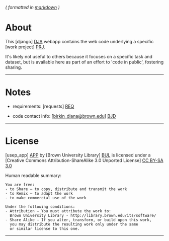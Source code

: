 _( formatted in [markdown](http://daringfireball.net/projects/markdown/) )_

About
=====

This [django] [DJA] webapp contains the web code underlying a specific [work project] [PRJ].

It's likely not useful to others because it focuses on a specific task and dataset, but is available here as part of an effort to 'code in public', fostering sharing.

[DJA]: https://www.djangoproject.com
[PRJ]: https://library.brown.edu/projects/usep/collections/

---

Notes
=====

- requirements: [requests] [REQ]

- code contact info: [birkin_diana@brown.edu] [BJD]

[REQ]: http://docs.python-requests.org/
[BJD]: mailto:birkin_diana@brown.edu

---


License
=======

[usep_app] [APP] by [Brown University Library] [BUL]
is licensed under a [Creative Commons Attribution-ShareAlike 3.0 Unported License] [CC BY-SA 3.0]

[APP]: https://github.com/birkin/usep_app/
[BUL]: https://library.brown.edu
[CC BY-SA 3.0]: http://creativecommons.org/licenses/by-sa/3.0/

Human readable summary:

    You are free:
    - to Share — to copy, distribute and transmit the work
    - to Remix — to adapt the work
    - to make commercial use of the work

    Under the following conditions:
    - Attribution — You must attribute the work to:
      Brown University Library - http://library.brown.edu/its/software/
    - Share Alike — If you alter, transform, or build upon this work,
      you may distribute the resulting work only under the same
      or similar license to this one.

---
